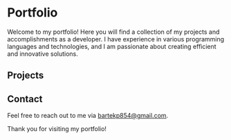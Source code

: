 # Portfolio

Welcome to my portfolio! Here you will find a collection of my projects and accomplishments as a developer. I have experience in various programming languages and technologies, and I am passionate about creating efficient and innovative solutions.

## Projects

## Contact

Feel free to reach out to me via [bartekp854@gmail.com](mailto:bartekp854@gmail.com).

Thank you for visiting my portfolio!
